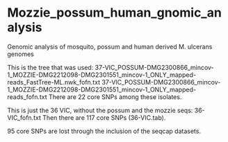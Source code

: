 # Mozzie_possum_human_gnomic_analysis
Genomic analysis of mosquito, possum and human derived M. ulcerans genomes

This is the tree that was used:
37-VIC_POSSUM-DMG2300866_mincov-1_MOZZIE-DMG2212098-DMG2301551_mincov-1_ONLY_mapped-reads_FastTree-ML.nwk_fofn.txt
37-VIC_POSSUM-DMG2300866_mincov-1_MOZZIE-DMG2212098-DMG2301551_mincov-1_ONLY_mapped-reads_fofn.txt
There are 22 core SNPs among these isolates.

This is just the 36 VIC, without the possum and the mozzie seqs:
36-VIC_fofn.txt
Then there are 117 core SNPs (36-VIC.tab).

95 core SNPs are lost through the inclusion of the seqcap datasets.




